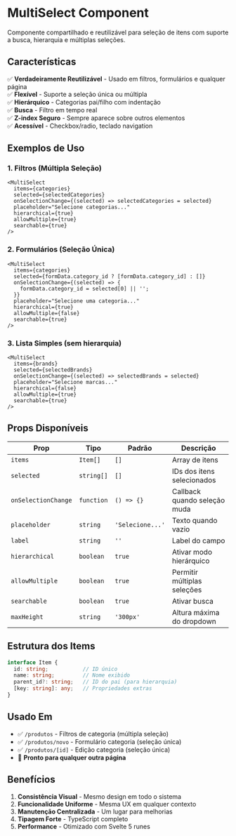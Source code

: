 # MultiSelect Component

Componente compartilhado e reutilizável para seleção de itens com suporte a busca, hierarquia e múltiplas seleções.

## Características

✅ **Verdadeiramente Reutilizável** - Usado em filtros, formulários e qualquer página  
✅ **Flexível** - Suporte a seleção única ou múltipla  
✅ **Hierárquico** - Categorias pai/filho com indentação  
✅ **Busca** - Filtro em tempo real  
✅ **Z-index Seguro** - Sempre aparece sobre outros elementos  
✅ **Acessível** - Checkbox/radio, teclado navigation  

## Exemplos de Uso

### 1. Filtros (Múltipla Seleção)
```svelte
<MultiSelect
  items={categories}
  selected={selectedCategories}
  onSelectionChange={(selected) => selectedCategories = selected}
  placeholder="Selecione categorias..."
  hierarchical={true}
  allowMultiple={true}
  searchable={true}
/>
```

### 2. Formulários (Seleção Única)
```svelte
<MultiSelect
  items={categories}
  selected={formData.category_id ? [formData.category_id] : []}
  onSelectionChange={(selected) => {
    formData.category_id = selected[0] || '';
  }}
  placeholder="Selecione uma categoria..."
  hierarchical={true}
  allowMultiple={false}
  searchable={true}
/>
```

### 3. Lista Simples (sem hierarquia)
```svelte
<MultiSelect
  items={brands}
  selected={selectedBrands}
  onSelectionChange={(selected) => selectedBrands = selected}
  placeholder="Selecione marcas..."
  hierarchical={false}
  allowMultiple={true}
  searchable={true}
/>
```

## Props Disponíveis

| Prop | Tipo | Padrão | Descrição |
|------|------|--------|-----------|
| `items` | `Item[]` | `[]` | Array de itens |
| `selected` | `string[]` | `[]` | IDs dos itens selecionados |
| `onSelectionChange` | `function` | `() => {}` | Callback quando seleção muda |
| `placeholder` | `string` | `'Selecione...'` | Texto quando vazio |
| `label` | `string` | `''` | Label do campo |
| `hierarchical` | `boolean` | `true` | Ativar modo hierárquico |
| `allowMultiple` | `boolean` | `true` | Permitir múltiplas seleções |
| `searchable` | `boolean` | `true` | Ativar busca |
| `maxHeight` | `string` | `'300px'` | Altura máxima do dropdown |

## Estrutura dos Items

```typescript
interface Item {
  id: string;           // ID único
  name: string;         // Nome exibido
  parent_id?: string;   // ID do pai (para hierarquia)
  [key: string]: any;   // Propriedades extras
}
```

## Usado Em

- ✅ `/produtos` - Filtros de categoria (múltipla seleção)
- ✅ `/produtos/novo` - Formulário categoria (seleção única)  
- ✅ `/produtos/[id]` - Edição categoria (seleção única)
- 🚀 **Pronto para qualquer outra página**

## Benefícios

1. **Consistência Visual** - Mesmo design em todo o sistema
2. **Funcionalidade Uniforme** - Mesma UX em qualquer contexto  
3. **Manutenção Centralizada** - Um lugar para melhorias
4. **Tipagem Forte** - TypeScript completo
5. **Performance** - Otimizado com Svelte 5 runes 